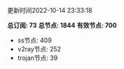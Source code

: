 更新时间2022-10-14 23:33:18

**总订阅: 73**
**总节点: 1844**
**有效节点: 700**
- ss节点: 409
- v2ray节点: 252
- trojan节点: 39
